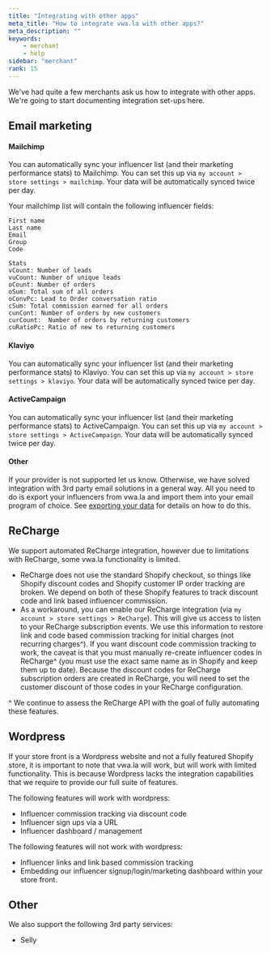 ```yaml
---
title: "Integrating with other apps"
meta_title: "How to integrate vwa.la with other apps?"
meta_description: ""
keywords:
    - merchant
    - help
sidebar: "merchant"
rank: 15
---
```

We've had quite a few merchants ask us how to integrate with other apps. We're going to start documenting integration set-ups here.

## Email marketing

#### Mailchimp

You can automatically sync your influencer list (and their marketing performance stats) to Mailchimp. You can set this up via `my account > store settings > mailchimp`. Your data will be automatically synced twice per day.

Your mailchimp list will contain the following influencer fields:

    First name
    Last name 
    Email
    Group
    Code

    Stats
    vCount: Number of leads
    vuCount: Number of unique leads
    oCount: Number of orders
    oSum: Total sum of all orders
    oConvPc: Lead to Order conversation ratio
    cSum: Total commission earned for all orders
    cunCont: Number of orders by new customers
    curCount:  Number of orders by returning customers
    cuRatioPc: Ratio of new to returning customers 

#### Klaviyo

You can automatically sync your influencer list (and their marketing performance stats) to Klaviyo. You can set this up via `my account > store settings > klaviyo`. Your data will be automatically synced twice per day.

#### ActiveCampaign

You can automatically sync your influencer list (and their marketing performance stats) to ActiveCampaign. You can set this up via `my account > store settings > ActiveCampaign`. Your data will be automatically synced twice per day.

#### Other

If your provider is not supported let us know. Otherwise, we have solved integration with 3rd party email solutions in a general way. All you need to do is export your influencers from vwa.la and import them into your email program of choice. See [exporting your data](/merchant/exporting-your-data/) for details on how to do this.

## ReCharge

We support automated ReCharge integration, however due to limitations with ReCharge, some vwa.la functionality is limited. 

- ReCharge does not use the standard Shopify checkout, so things like Shopify discount codes and Shopify customer IP order tracking are broken. We depend on both of these Shopify features to track discount code and link based influencer commission. 
- As a workaround, you can enable our ReCharge integration (via `my account > store settings > ReCharge`). This will give us access to listen to your ReCharge subscription events. We use this information to restore link and code based commission tracking for initial charges (not recurring charges^). If you want discount code commission tracking to work, the caveat is that you must manually re-create influencer codes in ReCharge^ (you must use the exact same name as in Shopify and keep them up to date). Because the discount codes for ReCharge subscription orders are created in ReCharge, you will need to set the customer discount of those codes in your ReCharge configuration.

^ We continue to assess the ReCharge API with the goal of fully automating these features. 

## Wordpress

If your store front is a Wordpress website and not a fully featured Shopify store, it is important to note that vwa.la will work, but will work with limited functionality. This is because Wordpress lacks the integration capabilities that we require to provide our full suite of features. 

The following features will work with wordpress:

- Influencer commission tracking via discount code
- Influencer sign ups via a URL
- Influencer dashboard / management 

The following features will not work with wordpress:

- Influencer links and link based commission tracking
- Embedding our influencer signup/login/marketing dashboard within your store front. 

## Other
We also support the following 3rd party services:

- Selly
